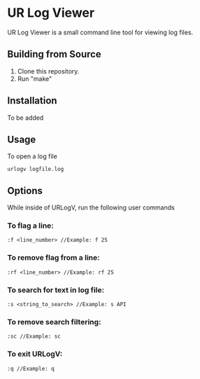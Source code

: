 # UR Log Viewer
UR Log Viewer is a small command line tool for viewing log files.

## Building from Source
1. Clone this repository.
2. Run "make"

## Installation
To be added

## Usage
To open a log file
```
urlogv logfile.log
```

## Options
While inside of URLogV, run the following user commands
### To flag a line:
```
:f <line_number> //Example: f 25
```
### To remove flag from a line:
```
:rf <line_number> //Example: rf 25
```
### To search for text in log file:
```
:s <string_to_search> //Example: s API
```
### To remove search filtering:
```
:sc //Example: sc
```
### To exit URLogV:
```
:q //Example: q
```